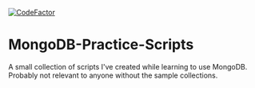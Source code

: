 [![CodeFactor](https://www.codefactor.io/repository/github/skytech6/mongodb-practice-scripts/badge/master)](https://www.codefactor.io/repository/github/skytech6/mongodb-practice-scripts/overview/master)

# MongoDB-Practice-Scripts
A small collection of scripts I've created while learning to use MongoDB. Probably not relevant to anyone without the sample collections. 
